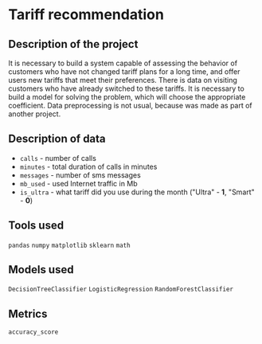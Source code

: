 # Tariff recommendation

## Description of the project

It is necessary to build a system capable of assessing the behavior of customers who have not changed tariff plans for a long time, and offer users new tariffs that meet their preferences. There is data on visiting customers who have already switched to these tariffs. It is necessary to build a model for solving the problem, which will choose the appropriate coefficient. Data preprocessing is not usual, because was made as part of another project.

## Description of data

* `calls` - number of calls
* `minutes` - total duration of calls in minutes
* `messages` - number of sms messages
* `mb_used` - used Internet traffic in Mb
* `is_ultra` - what tariff did you use during the month ("Ultra" - **1**, "Smart" - **0**)


## Tools used

`pandas` `numpy` `matplotlib` `sklearn` `math`

## Models used

`DecisionTreeClassifier` `LogisticRegression` `RandomForestClassifier`

## Metrics

`accuracy_score`
